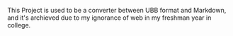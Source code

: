 This Project is used to be a converter between UBB format and Markdown, and it's archieved due to my ignorance of web in my freshman year in college.
